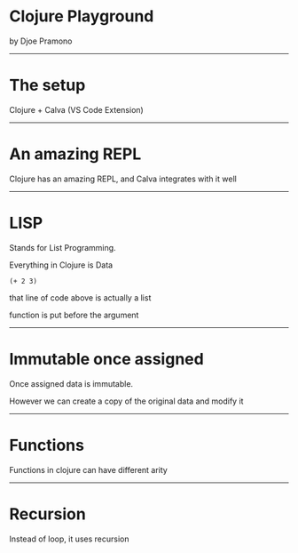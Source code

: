 # Clojure Playground

by Djoe Pramono

---

# The setup

Clojure + Calva (VS Code Extension)

---

# An amazing REPL

Clojure has an amazing REPL, and Calva integrates with it well

---

# LISP

Stands for List Programming.

Everything in Clojure is Data

```
(+ 2 3)
```

that line of code above is actually a list

function is put before the argument

---

# Immutable once assigned

Once assigned data is immutable. 

However we can create a copy of the original data and modify it

---

# Functions

Functions in clojure can have different arity

---

# Recursion

Instead of loop, it uses recursion